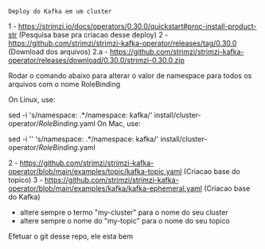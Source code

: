    Deploy do Kafka em um cluster

1 - https://strimzi.io/docs/operators/0.30.0/quickstart#proc-install-product-str  (Pesquisa base pra criacao desse deploy)
2 - https://github.com/strimzi/strimzi-kafka-operator/releases/tag/0.30.0 (Download dos arquivos)
2.a - https://github.com/strimzi/strimzi-kafka-operator/releases/download/0.30.0/strimzi-0.30.0.zip

Rodar o comando abaixo para alterar o valor de namespace para todos os arquivos com o nome RoleBinding

On Linux, use:

sed -i 's/namespace: .*/namespace: kafka/' install/cluster-operator/*RoleBinding*.yaml
On Mac, use:

sed -i '' 's/namespace: .*/namespace: kafka/' install/cluster-operator/*RoleBinding*.yaml

2 - https://github.com/strimzi/strimzi-kafka-operator/blob/main/examples/topic/kafka-topic.yaml (Criacao base do topico)
3 - https://github.com/strimzi/strimzi-kafka-operator/blob/main/examples/kafka/kafka-ephemeral.yaml (Criacao base do Kafka)

 - altere sempre o termo "my-cluster" para o nome do seu cluster
 - altere sempre o nome do "my-topic" para o nome do seu topico


Efetuar o git desse repo, ele esta bem